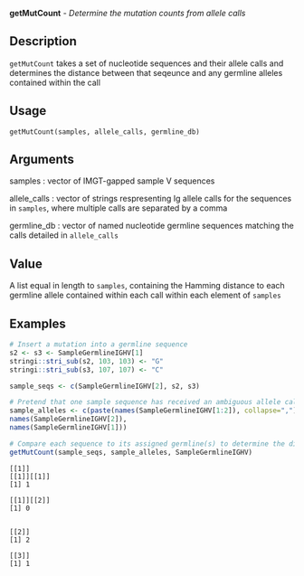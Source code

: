 **getMutCount** - *Determine the mutation counts from allele calls*

Description
--------------------

`getMutCount` takes a set of nucleotide sequences and their allele calls
and determines the distance between that seqeunce and any germline alleles
contained within the call


Usage
--------------------
```
getMutCount(samples, allele_calls, germline_db)
```

Arguments
-------------------

samples
:   vector of IMGT-gapped sample V sequences

allele_calls
:   vector of strings respresenting Ig allele calls for
the sequences in `samples`, where multiple
calls are separated by a comma

germline_db
:   vector of named nucleotide germline sequences
matching the calls detailed in `allele_calls`




Value
-------------------

A list equal in length to `samples`, containing the Hamming
distance to each germline allele contained within each call within
each element of `samples`



Examples
-------------------

```R
# Insert a mutation into a germline sequence
s2 <- s3 <- SampleGermlineIGHV[1]
stringi::stri_sub(s2, 103, 103) <- "G"
stringi::stri_sub(s3, 107, 107) <- "C"

sample_seqs <- c(SampleGermlineIGHV[2], s2, s3)

# Pretend that one sample sequence has received an ambiguous allele call
sample_alleles <- c(paste(names(SampleGermlineIGHV[1:2]), collapse=","),
names(SampleGermlineIGHV[2]),
names(SampleGermlineIGHV[1]))

# Compare each sequence to its assigned germline(s) to determine the distance
getMutCount(sample_seqs, sample_alleles, SampleGermlineIGHV)

```


```
[[1]]
[[1]][[1]]
[1] 1

[[1]][[2]]
[1] 0


[[2]]
[1] 2

[[3]]
[1] 1


```








